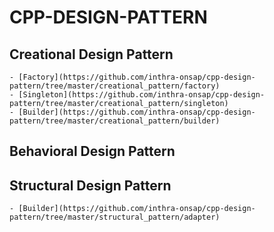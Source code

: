 # CPP-DESIGN-PATTERN

## Creational Design Pattern

    - [Factory](https://github.com/inthra-onsap/cpp-design-pattern/tree/master/creational_pattern/factory)
    - [Singleton](https://github.com/inthra-onsap/cpp-design-pattern/tree/master/creational_pattern/singleton)
    - [Builder](https://github.com/inthra-onsap/cpp-design-pattern/tree/master/creational_pattern/builder)

## Behavioral Design Pattern


## Structural Design Pattern

    - [Builder](https://github.com/inthra-onsap/cpp-design-pattern/tree/master/structural_pattern/adapter)